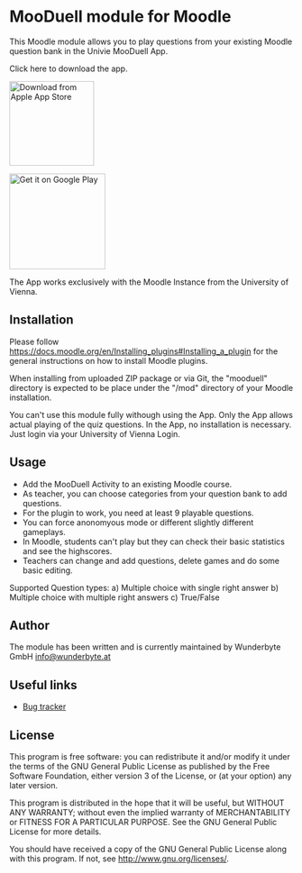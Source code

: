 MooDuell module for Moodle
===========================

This Moodle module allows you to play questions from your existing Moodle question bank in the Univie MooDuell App.

Click here to download the app.

<a href='https://apps.apple.com/at/app/u-mooduell/id1596475094'><img width="150px"  alt='Download from Apple App Store' src='https://developer.apple.com/app-store/marketing/guidelines/images/badge-download-on-the-app-store.svg'/></a>

<a href='https://play.google.com/store/apps/details?id=at.ac.univie.uwmooduell'><img width="170px" alt='Get it on Google Play' src='https://play.google.com/intl/en_us/badges/static/images/badges/en_badge_web_generic.png'/></a>

The App works exclusively with the Moodle Instance from the University of Vienna.

Installation
------------

Please follow <https://docs.moodle.org/en/Installing_plugins#Installing_a_plugin> for
the general instructions on how to install Moodle plugins.

When installing from uploaded ZIP package or via Git, the "mooduell" directory is
expected to be place under the "/mod" directory of your Moodle installation.

You can't use this module fully withough using the App. Only the App allows actual playing of the quiz questions.
In the App, no installation is necessary. Just login via your University of Vienna Login.

Usage
-----

* Add the MooDuell Activity to an existing Moodle course.
* As teacher, you can choose categories from your question bank to add questions.
* For the plugin to work, you need at least 9 playable questions.
* You can force anonomyous mode or different slightly different gameplays.
* In Moodle, students can't play but they can check their basic statistics and see the highscores.
* Teachers can change and add questions, delete games and do some basic editing.

Supported Question types:
a) Multiple choice with single right answer
b) Multiple choice with multiple right answers
c) True/False

Author
------

The module has been written and is currently maintained by Wunderbyte GmbH <info@wunderbyte.at>

Useful links
------------

* [Bug tracker](https://github.com/Wunderbyte-GmbH/moodle-mod_mooduell/issues)

License
-------

This program is free software: you can redistribute it and/or modify it under the
terms of the GNU General Public License as published by the Free Software Foundation,
either version 3 of the License, or (at your option) any later version.

This program is distributed in the hope that it will be useful, but WITHOUT ANY
WARRANTY; without even the implied warranty of MERCHANTABILITY or FITNESS FOR A
PARTICULAR PURPOSE.  See the GNU General Public License for more details.

You should have received a copy of the GNU General Public License along with this
program. If not, see <http://www.gnu.org/licenses/>.
